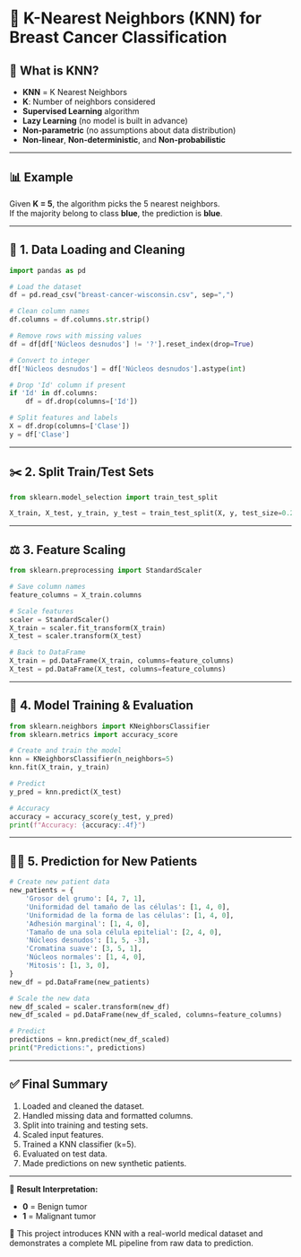 
# 🧠 K-Nearest Neighbors (KNN) for Breast Cancer Classification


## 📌 What is KNN?

- **KNN** = K Nearest Neighbors
- **K**: Number of neighbors considered
- **Supervised Learning** algorithm
- **Lazy Learning** (no model is built in advance)
- **Non-parametric** (no assumptions about data distribution)
- **Non-linear**, **Non-deterministic**, and **Non-probabilistic**

---

## 📊 Example

Given **K = 5**, the algorithm picks the 5 nearest neighbors.  
If the majority belong to class **blue**, the prediction is **blue**.

---

## 📁 1. Data Loading and Cleaning

```python
import pandas as pd

# Load the dataset
df = pd.read_csv("breast-cancer-wisconsin.csv", sep=",")

# Clean column names
df.columns = df.columns.str.strip()

# Remove rows with missing values
df = df[df['Núcleos desnudos'] != '?'].reset_index(drop=True)

# Convert to integer
df['Núcleos desnudos'] = df['Núcleos desnudos'].astype(int)

# Drop 'Id' column if present
if 'Id' in df.columns:
    df = df.drop(columns=['Id'])

# Split features and labels
X = df.drop(columns=['Clase'])
y = df['Clase']
```

---

## ✂️ 2. Split Train/Test Sets

```python
from sklearn.model_selection import train_test_split

X_train, X_test, y_train, y_test = train_test_split(X, y, test_size=0.2, random_state=0)
```

---

## ⚖️ 3. Feature Scaling

```python
from sklearn.preprocessing import StandardScaler

# Save column names
feature_columns = X_train.columns

# Scale features
scaler = StandardScaler()
X_train = scaler.fit_transform(X_train)
X_test = scaler.transform(X_test)

# Back to DataFrame
X_train = pd.DataFrame(X_train, columns=feature_columns)
X_test = pd.DataFrame(X_test, columns=feature_columns)
```

---

## 🧪 4. Model Training & Evaluation

```python
from sklearn.neighbors import KNeighborsClassifier
from sklearn.metrics import accuracy_score

# Create and train the model
knn = KNeighborsClassifier(n_neighbors=5)
knn.fit(X_train, y_train)

# Predict
y_pred = knn.predict(X_test)

# Accuracy
accuracy = accuracy_score(y_test, y_pred)
print(f"Accuracy: {accuracy:.4f}")
```

---

## 👩‍⚕️ 5. Prediction for New Patients

```python
# Create new patient data
new_patients = {
    'Grosor del grumo': [4, 7, 1],
    'Uniformidad del tamaño de las células': [1, 4, 0],
    'Uniformidad de la forma de las células': [1, 4, 0],
    'Adhesión marginal': [1, 4, 0],
    'Tamaño de una sola célula epitelial': [2, 4, 0],
    'Núcleos desnudos': [1, 5, -3],
    'Cromatina suave': [3, 5, 1],
    'Núcleos normales': [1, 4, 0],
    'Mitosis': [1, 3, 0],
}
new_df = pd.DataFrame(new_patients)

# Scale the new data
new_df_scaled = scaler.transform(new_df)
new_df_scaled = pd.DataFrame(new_df_scaled, columns=feature_columns)

# Predict
predictions = knn.predict(new_df_scaled)
print("Predictions:", predictions)
```

---

## ✅ Final Summary

1. Loaded and cleaned the dataset.
2. Handled missing data and formatted columns.
3. Split into training and testing sets.
4. Scaled input features.
5. Trained a KNN classifier (k=5).
6. Evaluated on test data.
7. Made predictions on new synthetic patients.

---

📌 **Result Interpretation:**
- **0** = Benign tumor
- **1** = Malignant tumor

🧠 This project introduces KNN with a real-world medical dataset and demonstrates a complete ML pipeline from raw data to prediction.

